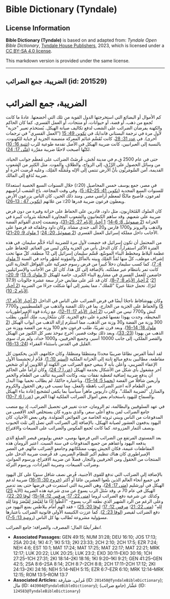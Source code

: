 # Bible Dictionary (Tyndale)

## License Information

**Bible Dictionary (Tyndale)** is based on and adapted from: _Tyndale Open Bible Dictionary_, [Tyndale House Publishers](https://tyndaleopenresources.com/), 2023, which is licensed under a [CC BY-SA 4.0 license](https://creativecommons.org/licenses/by-sa/4.0/legalcode.en).

This markdown version is provided under the same license.



--------------------------------

## الضريبة، جمع الضرائب (id: 201529)

الضريبة، جمع الضرائب
====================

كم الأموال أو البضائع التي استخرجتها الدول القوية من تلك التي أخضعتها. عادةً ما كانت تُجمع من ذهب، أو فضة، أو حيوانات، أو منتجات، أو العمل القسري. كما كان الحاكم والكهنة يفرضان الضرائب على الشعب لدفع تكاليف صيانة الهيكل. يُستخدَم تعبير "جزية" لأول مرة في ترجمة البستاني فاندايك في [تكوين 49: 15](https://ref.ly/Gen49:15) ("العمل القسري" في ترجمات أخرى). في [عدد 31: 28](https://ref.ly/Num31:28)، كانت تُقَسَّم غنائم المعركة متضمنة الجزية أو جباية للكهنوت. بالنسبة إلى العبرانيين، كانت ضريبة الهيكل في الأصل تقدمة طوعية للرب ([تثنية 16: 10](https://ref.ly/Deut16:10)) لكنَّها أصبحت لاحقًا ضريبة مقرَّرة ([مَتَّى 17: 24](https://ref.ly/Matt17:24)).

حتى في عام 2500 ق.م في مدينة لَجَش، فُرِضَتْ الضرائب على مُعظَم جوانب الحياة، من وسائل الحصول على الرَّزْق، إلى الزواج، والطلاق، والموت. مثل الكثير من الشعوب القديمة، آمن السَّومَريُّون بأنَّ الأرض تنتمي إلى الإله ومُمَثِّله المَلِك، وعليه فُرضت أُجرة أو ضريبة تُدَفَع إلى المالك.

في مصر، جمع يوسف خمس المحاصيل (20٪) خلال السنوات السبع الخصبة استعدادًا للسنوات السبع المجدبة ([تكوين 41: 25–42: 5](https://ref.ly/Gen41:25-Gen42:5)). وفي وقت المجاعة، باع الشعب أراضيهم لفرعون، فأصبح مالكًا لمعظم أراضي مصر. ومنذ ذلك الحين، كان الناس يزرعون الأرض ويعطون فرعون ضريبة قدرها 20٪ من غلاتهم ([تكوين 47 : 13–26](https://ref.ly/Gen47:13-Gen47:26)).

كان الملوك المُتَحَارِبون، مثل داود، قادرين على الحفاظ على خزانة وفيرة من دون فرض ضريبة على شعبهم. وقد ساهم الكنعانيون والشعوب المجاورة المحتلة بثروات كبيرة في الخزانة ([2 صموئيل 8: 6–14](https://ref.ly/2Sam8:6-2Sam8:14)؛ [1 أخبار الأيام 27: 25–31](https://ref.ly/1Chr27:25-1Chr27:31))، وتضمنت إحدى القوائم الفضة والذهب والبرونز و1700 فارس و20 ألف جندي مشاة. وكان داود وخلفائه قد فرضوا على الأجانب داخل مملكة إسرائيل العمل القسري ([2 صموئيل 20: 24](https://ref.ly/2Sam20:24)؛ [1 ملوك 9: 20–21](https://ref.ly/1Kgs9:20-1Kgs9:21)).

من المحتمل أن تكون إسرائيل قد خضعت لأول مرة للضريبة أثناء حُكَّم سليمان. في هذه الفترة الأكثر استقراراً، كان الدخل يأتي من الجزية ولكن ليس من الغنائم. للحفاظ على عظمة البلاط ومخطط البناء الموسَّع، قَسَّم سليمان إسرائيل إلى 12 منطقة، كلّ منها تحت إشراف موظف، كلّ منها تُمَدُّ المَلِك وبيته بالمأكل والمؤونة لشَهْر واحد في السنة ([1 ملوك 4: 7](https://ref.ly/1Kgs4:7)). كما كسب سليمان دخلاً كبيراً من فرض رسوم جمركية على القوافل التجارية التي كانت تمر بانتظام عبر مملكته. بالإضافة إلى كل هذا، كان كل من الأجانب والإسرائيليين خاضعين للعمل القسري في مشاريع البناء الكبرى، خاصة للهيكل ([1 ملوك 5: 13](https://ref.ly/1Kgs5:13)؛ [9: 20–21](https://ref.ly/1Kgs9:20-1Kgs9:21)؛ [2 أخبار الأيام 8: 7–8](https://ref.ly/2Chr8:7-2Chr8:8)). كان قد عُثر على مقابض جرار سعة عشرة جالونات (37\.9 لترًا)، تحمل ختمًا عبريًا "للملك"، مما يشير إلى أنها شكلت جزءًا من الضريبة ([2 أخبار الأيام 2: 10](https://ref.ly/2Chr2:10)).

وكان يهوشافاط ناجحًا أيضًا في فرض الضرائب على الناس في الداخل ([2 أخبار الأيام 17: 5](https://ref.ly/2Chr17:5)) والحفاظ على الجزية من الخارج، بما في ذلك الفضة والذهب من الفلسطينيين و7700 كبش و7700 تيس من العرب ([2 أخبار الأيام 17: 11–12](https://ref.ly/2Chr17:11-2Chr17:12)). مع زيادة قوة الإمبراطوريات المحيطة، وجدت يهوذا نفسها مُجبرة على دفع الجزية. كان سَنْحَارِيب، ملك أشُّور، يطلب 300 وزنة من الفضة و30 وزنة من الذهب، مما استلزم إزالة الذهب من أبواب الهيكل ([2 ملوك 18: 14–16](https://ref.ly/2Kgs18:14-2Kgs18:16)). وبعد قرن تقريبًا، طلب فرعون نخو 100 وزنة من الفضة ووزنة من الذهب من يهوذا ([23: 33](https://ref.ly/2Kgs23:33))، وبعد ذلك بوقت قصير، أخرج نبوخذ نصر كل الكنوز من الهيكل والقصر الملكي، إلى جانب 10000 أسير، وجميع الحرفيين، و1000 حداد، ولم يترك سوى القليل في القدس باستثناء الفقراء ([24: 13–16](https://ref.ly/2Kgs24:13-2Kgs24:16)).

لقد أنشأ الفرس نظامًا ضريبيًا محددًا ومنتظمًا ومنظمًا، وكان حكامهم، الذين يحكمون كل مقاطعة، مطالبين بدفع مبالغ ثابتة إلى الخزانة الملكية ([أستير 10: 1](https://ref.ly/Esth10:1)). قَدَّمَ أرتحشستا الأول الإعفاء الضريبي، وأعلن بأنه لا ينبغي جمع الضرائب من الكهنة أو اللاويين أو أي شخص آخر مشغول بأي شكل من الأشكال بخدمة الهيكل ([عزرا 7: 24](https://ref.ly/Ezra7:24)). وكان لزاماً على الحاكم أن يدفع ضريبة إضافية لتغطية نفقات بيته، وكانت الضريبة تتألف من الطعام والخمر وأربعين شاقلًا من الفضة ([نحميا 5: 14–15](https://ref.ly/Neh5:14-Neh5:15)). وباعتباره حاكمًا، لم يطالب نحميا بهذا البدل من الطعام لأنه اعتبر الضرائب باهظة بالفعل، مما تسبب في رهن الحقول والكروم والمنازل "لضريبة الملك". وكان داريوس ماهراً سياسياً بما يكفي لتشجيع إعادة بناء الهيكل والسماح لليهود باستخدام بعض أموال الضرائب الملكية لهذا الغرض ([عزرا 6: 7–10](https://ref.ly/Ezra6:7-Ezra6:10)).

في عهد السلوقيين والبطالمة، ثم الرومان، حدث تغيير في تحصيل الضرائب، إذ بيع منصب جامع الضرائب لمن يدفع أعلى سعر، والذي بدوره كان يستخلص الحد الأقصى من المدفوعات من الناس ويبني ثروته الخاصة من الفوائض المتولدة. وفي بعض الأحيان، كان اليهود يدفعون العشور لصيانة الهيكل، بالإضافة إلى الضرائب التي تصل إلى ثلث الحبوب ونصف الثمار المزروعة. كما كانت تُجمع المكوس والضرائب على المبيعات والاقتراع.

بعد المستوى المرتفع من الضرائب التي فرضها بومبي، خفض يوليوس قيصر المبلغ الذي يدفعه اليهود وأعفاهم من جميع المدفوعات في سنة السبت. اعتبر الرومان هذه المقاطعات غنيمة، فكان الجيش ينهب ممتلكاتهم وجامعو الضرائب مالهم. في العصر الإمبراطوري كان هناك تنظيم أكبر للنظام الضريبي. قد فُرضت ضريبة الدخل على المنتجات من الحقول ومن الحرفيين والتجار، فضلاً عن ضريبة الاقتراع، ورسوم الموانئ، وضرائب المبيعات، وضريبة المزادات، ورسوم التركة.

بالإضافة إلى الضرائب التي تدفع للقوى الأجنبية، فُرض نصف شاقل سنويًا على كل اليهود في جميع أنحاء العالم الذين بلغوا العشرين عامًا أو أكثر ([خروج 30: 11–16](https://ref.ly/Exod30:11-Exod30:16)) ضريبة لدعم الهيكل في أورشليم ([متى 17: 24](https://ref.ly/Matt17:24))، وهي الضريبة التي استمرت في فرضها حتى بعد تدمير الهيكل في عام 70 م. وقد سُئلَ الرب يسوع عن مدى شرعية هذه الضريبة (الآية [25](https://ref.ly/Matt17:25)) وكذلك عن شرعية دفع الضرائب لروما ([متى 22: 17](https://ref.ly/Matt22:17)؛ [مرقس 12: 14–15](https://ref.ly/Mark12:14-Mark12:15)؛ [لوقا 20: 22](https://ref.ly/Luke20:22)). وعلى الرغم من الرد الشهير الذي نطقه الرب يسوع\- "أَعْطُوا إِذًا مَا لِقَيْصَرَ لِقَيْصَرَ وَمَا لِلهِ لِلهِ" ([متى 22: 21](https://ref.ly/Matt22:21)؛ [مرقس 12: 17](https://ref.ly/Mark12:17)؛ [لوقا 20: 25](https://ref.ly/Luke20:25)) \- فقد اتُهم أمام بيلاطس بمنع اليهود من دفع الضرائب لقيصر ([لوقا 23: 2](https://ref.ly/Luke23:2)). كما عززت الكنيسة الأولى قانونية الضرائب باعتبارها مسؤولية مشروعة تُطالب بها كل الناس ([رومية 13: 5–7](https://ref.ly/Rom13:5-Rom13:7)).

*انظر أيضًا* المال؛ المصرف، والصرافة؛ جامع الضرائب.

* **Associated Passages:** GEN 49:15; NUM 31:28; DEU 16:10; JOS 17:13; 2SA 20:24; 1KI 4:7; 1KI 5:13; 2KI 23:33; 2CH 2:10; 2CH 17:5; EZR 7:24; NEH 4:6; EST 10:1; MAT 17:24; MAT 17:25; MAT 22:17; MAT 22:21; MRK 12:17; LUK 20:22; LUK 20:25; LUK 23:2; EXO 30:11–EXO 30:16; 1CH 27:25–1CH 27:31; 2KI 18:14–2KI 18:16; 1KI 9:20–1KI 9:21; GEN 41:25–GEN 42:5; 2SA 8:6–2SA 8:14; 2CH 8:7–2CH 8:8; 2CH 17:11–2CH 17:12; 2KI 24:13–2KI 24:16; NEH 5:14–NEH 5:15; EZR 6:7–EZR 6:10; MRK 12:14–MRK 12:15; ROM 13:5–ROM 13:7
* **Associated Articles:** مُرابي، صَيارِفة (ID: `201450@TyndaleBibleDictionary`); مال (ID: `443904@TyndaleBibleDictionary`); عَشَّار (جامع ضرائب) (ID: `124583@TyndaleBibleDictionary`)

